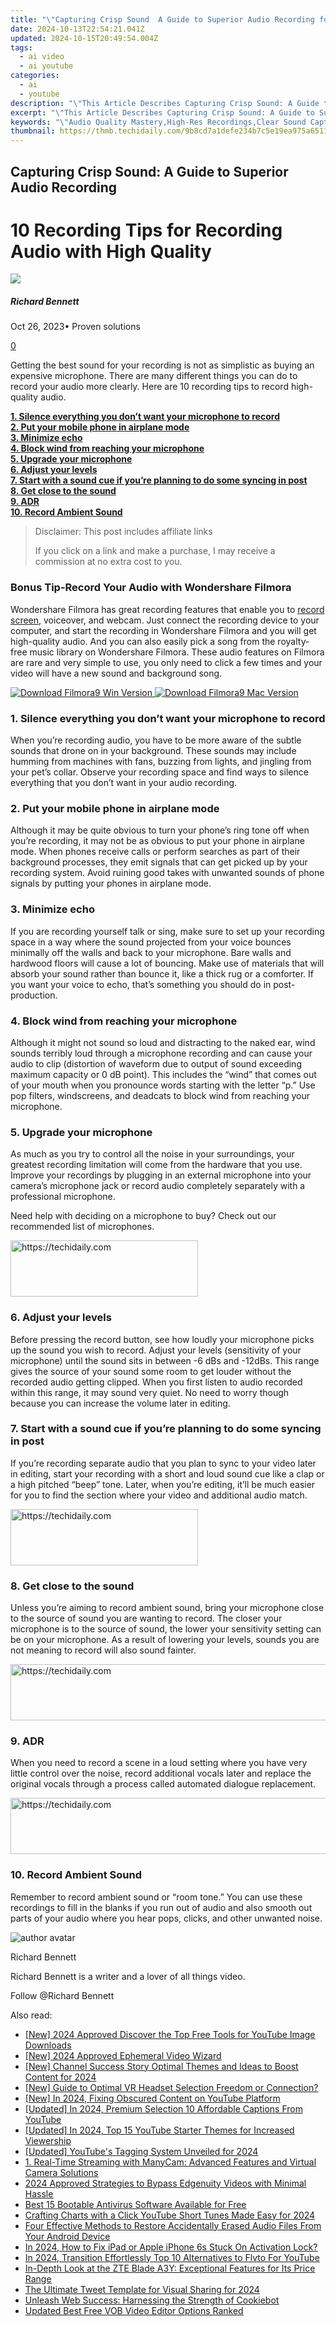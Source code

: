 ```yaml
---
title: "\"Capturing Crisp Sound  A Guide to Superior Audio Recording for 2024\""
date: 2024-10-13T22:54:21.041Z
updated: 2024-10-15T20:49:54.004Z
tags:
  - ai video
  - ai youtube
categories:
  - ai
  - youtube
description: "\"This Article Describes Capturing Crisp Sound: A Guide to Superior Audio Recording for 2024\""
excerpt: "\"This Article Describes Capturing Crisp Sound: A Guide to Superior Audio Recording for 2024\""
keywords: "\"Audio Quality Mastery,High-Res Recordings,Clear Sound Capture,Professional Recording Tips,Audio Techniques Guide,Superior Sound Gear,Enhanced Auditory Experience\""
thumbnail: https://thmb.techidaily.com/9b8cd7a1defe234b7c5e19ea975a65111eb68a7f947172e793fdb9bfe98621fe.jpg
---
```


## Capturing Crisp Sound: A Guide to Superior Audio Recording

# 10 Recording Tips for Recording Audio with High Quality

![](https://images.wondershare.com/filmora/article-images/richard-bennett.jpg)

##### Richard Bennett

 Oct 26, 2023• Proven solutions

[0](#commentsBoxSeoTemplate)

Getting the best sound for your recording is not as simplistic as buying an expensive microphone. There are many different things you can do to record your audio more clearly. Here are 10 recording tips to record high-quality audio.

[**1\. Silence everything you don’t want your microphone to record**](#Silence)  
[**2\. Put your mobile phone in airplane mode**](#airplane-mode)  
[**3\. Minimize echo**](#Minimize-echo)  
[**4\. Block wind from reaching your microphone**](#Block-wind)  
[**5\. Upgrade your microphone**](#Upgrade-your-microphone)  
[**6\. Adjust your levels**](#Adjust-your-levels)  
[**7\. Start with a sound cue if you’re planning to do some syncing in post**](#sound-cue)  
[**8\. Get close to the sound**](#Get-close-to-the-sound)  
[**9\. ADR**](#ADR)  
[**10\. Record Ambient Sound**](#Record-Ambient-Sound)

>  Disclaimer: This post includes affiliate links
>
>  If you click on a link and make a purchase, I may receive a commission at no extra cost to you.
>

### Bonus Tip-Record Your Audio with Wondershare Filmora

Wondershare Filmora has great recording features that enable you to [record screen](https://tools.techidaily.com/wondershare/filmora/download/), voiceover, and webcam. Just connect the recording device to your computer, and start the recording in Wondershare Filmora and you will get high-quality audio. And you can also easily pick a song from the royalty-free music library on Wondershare Filmora. These audio features on Filmora are rare and very simple to use, you only need to click a few times and your video will have a new sound and background song.

[![Download Filmora9 Win Version](https://images.wondershare.com/filmora/guide/download-btn-win.jpg) ](https://tools.techidaily.com/wondershare/filmora/download/) [![Download Filmora9 Mac Version](https://images.wondershare.com/filmora/guide/download-btn-mac.jpg) ](https://tools.techidaily.com/wondershare/filmora/download/)

### **1\. Silence everything you don’t want your microphone to record**

When you’re recording audio, you have to be more aware of the subtle sounds that drone on in your background. These sounds may include humming from machines with fans, buzzing from lights, and jingling from your pet’s collar. Observe your recording space and find ways to silence everything that you don’t want in your audio recording.

### **2\. Put your mobile phone in airplane mode**

Although it may be quite obvious to turn your phone’s ring tone off when you’re recording, it may not be as obvious to put your phone in airplane mode. When phones receive calls or perform searches as part of their background processes, they emit signals that can get picked up by your recording system. Avoid ruining good takes with unwanted sounds of phone signals by putting your phones in airplane mode.

### **3\. Minimize echo**

If you are recording yourself talk or sing, make sure to set up your recording space in a way where the sound projected from your voice bounces minimally off the walls and back to your microphone. Bare walls and hardwood floors will cause a lot of bouncing. Make use of materials that will absorb your sound rather than bounce it, like a thick rug or a comforter. If you want your voice to echo, that’s something you should do in post-production.

### **4\. Block wind from reaching your microphone**

Although it might not sound so loud and distracting to the naked ear, wind sounds terribly loud through a microphone recording and can cause your audio to clip (distortion of waveform due to output of sound exceeding maximum capacity or 0 dB point). This includes the “wind” that comes out of your mouth when you pronounce words starting with the letter “p.” Use pop filters, windscreens, and deadcats to block wind from reaching your microphone.

### **5\. Upgrade your microphone**

As much as you try to control all the noise in your surroundings, your greatest recording limitation will come from the hardware that you use. Improve your recordings by plugging in an external microphone into your camera’s microphone jack or record audio completely separately with a professional microphone.

Need help with deciding on a microphone to buy? Check out our recommended list of microphones.

<!-- affiliate ads begin -->
<a href="https://aligracehair.sjv.io/c/5597632/1959773/19272" target="_top" id="1959773">
  <img src="//a.impactradius-go.com/display-ad/19272-1959773" border="0" alt="https://techidaily.com" width="300" height="90"/>
</a>
<img height="0" width="0" src="https://aligracehair.sjv.io/i/5597632/1959773/19272" style="position:absolute;visibility:hidden;" border="0" />
<!-- affiliate ads end -->

### **6\. Adjust your levels**

Before pressing the record button, see how loudly your microphone picks up the sound you wish to record. Adjust your levels (sensitivity of your microphone) until the sound sits in between -6 dBs and -12dBs. This range gives the source of your sound some room to get louder without the recorded audio getting clipped. When you first listen to audio recorded within this range, it may sound very quiet. No need to worry though because you can increase the volume later in editing.

### **7\. Start with a sound cue if you’re planning to do some syncing in post**

If you’re recording separate audio that you plan to sync to your video later in editing, start your recording with a short and loud sound cue like a clap or a high pitched “beep” tone. Later, when you’re editing, it’ll be much easier for you to find the section where your video and additional audio match.

<!-- affiliate ads begin -->
<a href="https://aligracehair.sjv.io/c/5597632/1902304/19272" target="_top" id="1902304">
  <img src="//a.impactradius-go.com/display-ad/19272-1902304" border="0" alt="https://techidaily.com" width="300" height="90"/>
</a>
<img height="0" width="0" src="https://aligracehair.sjv.io/i/5597632/1902304/19272" style="position:absolute;visibility:hidden;" border="0" />
<!-- affiliate ads end -->

### **8\. Get close to the sound**

Unless you’re aiming to record ambient sound, bring your microphone close to the source of sound you are wanting to record. The closer your microphone is to the source of sound, the lower your sensitivity setting can be on your microphone. As a result of lowering your levels, sounds you are not meaning to record will also sound fainter.

<!-- affiliate ads begin -->
<a href="https://unicoeye.pxf.io/c/5597632/2134240/18498" target="_top" id="2134240">
  <img src="//a.impactradius-go.com/display-ad/18498-2134240" border="0" alt="https://techidaily.com" width="540" height="90"/>
</a>
<img height="0" width="0" src="https://unicoeye.pxf.io/i/5597632/2134240/18498" style="position:absolute;visibility:hidden;" border="0" />
<!-- affiliate ads end -->

### **9\. ADR**

When you need to record a scene in a loud setting where you have very little control over the noise, record additional vocals later and replace the original vocals through a process called automated dialogue replacement.

<!-- affiliate ads begin -->
<a href="https://aligracehair.sjv.io/c/5597632/1997648/19272" target="_top" id="1997648">
  <img src="//a.impactradius-go.com/display-ad/19272-1997648" border="0" alt="https://techidaily.com" width="728" height="90"/>
</a>
<img height="0" width="0" src="https://aligracehair.sjv.io/i/5597632/1997648/19272" style="position:absolute;visibility:hidden;" border="0" />
<!-- affiliate ads end -->

### **10\. Record Ambient Sound**

Remember to record ambient sound or “room tone.” You can use these recordings to fill in the blanks if you run out of audio and also smooth out parts of your audio where you hear pops, clicks, and other unwanted noise.

![author avatar](https://images.wondershare.com/filmora/article-images/richard-bennett.jpg)

Richard Bennett

Richard Bennett is a writer and a lover of all things video.

Follow @Richard Bennett

<ins class="adsbygoogle"
     style="display:block"
     data-ad-format="autorelaxed"
     data-ad-client="ca-pub-7571918770474297"
     data-ad-slot="1223367746"></ins>

<ins class="adsbygoogle"
     style="display:block"
     data-ad-client="ca-pub-7571918770474297"
     data-ad-slot="8358498916"
     data-ad-format="auto"
     data-full-width-responsive="true"></ins>

<span class="atpl-alsoreadstyle">Also read:</span>
<div><ul>
<li><a href="https://youtube-data.techidaily.com/024-approved-discover-the-top-free-tools-for-youtube-image-downloads/"><u>[New] 2024 Approved Discover the Top Free Tools for YouTube Image Downloads</u></a></li>
<li><a href="https://youtube-data.techidaily.com/024-approved-ephemeral-video-wizard/"><u>[New] 2024 Approved Ephemeral Video Wizard</u></a></li>
<li><a href="https://youtube-data.techidaily.com/hannel-success-story-optimal-themes-and-ideas-to-boost-content-for-2024/"><u>[New] Channel Success Story Optimal Themes and Ideas to Boost Content for 2024</u></a></li>
<li><a href="https://some-techniques.techidaily.com/new-guide-to-optimal-vr-headset-selection-freedom-or-connection/"><u>[New] Guide to Optimal VR Headset Selection Freedom or Connection?</u></a></li>
<li><a href="https://youtube-data.techidaily.com/n-2024-fixing-obscured-content-on-youtube-platform/"><u>[New] In 2024, Fixing Obscured Content on YouTube Platform</u></a></li>
<li><a href="https://youtube-data.techidaily.com/ed-in-2024-premium-selection-10-affordable-captions-from-youtube/"><u>[Updated] In 2024, Premium Selection 10 Affordable Captions From YouTube</u></a></li>
<li><a href="https://youtube-data.techidaily.com/ed-in-2024-top-15-youtube-starter-themes-for-increased-viewership/"><u>[Updated] In 2024, Top 15 YouTube Starter Themes for Increased Viewership</u></a></li>
<li><a href="https://youtube-data.techidaily.com/ed-youtubes-tagging-system-unveiled-for-2024/"><u>[Updated] YouTube's Tagging System Unveiled for 2024</u></a></li>
<li><a href="https://tech-revival.techidaily.com/1-real-time-streaming-with-manycam-advanced-features-and-virtual-camera-solutions/"><u>1. Real-Time Streaming with ManyCam: Advanced Features and Virtual Camera Solutions</u></a></li>
<li><a href="https://some-approaches.techidaily.com/2024-approved-strategies-to-bypass-edgenuity-videos-with-minimal-hassle/"><u>2024 Approved Strategies to Bypass Edgenuity Videos with Minimal Hassle</u></a></li>
<li><a href="https://tech-recovery.techidaily.com/best-15-bootable-antivirus-software-available-for-free/"><u>Best 15 Bootable Antivirus Software Available for Free</u></a></li>
<li><a href="https://youtube-data.techidaily.com/ing-charts-with-a-click-youtube-short-tunes-made-easy-for-2024/"><u>Crafting Charts with a Click YouTube Short Tunes Made Easy for 2024</u></a></li>
<li><a href="https://win-data.techidaily.com/four-effective-methods-to-restore-accidentally-erased-audio-files-from-your-android-device/"><u>Four Effective Methods to Restore Accidentally Erased Audio Files From Your Android Device</u></a></li>
<li><a href="https://activate-lock.techidaily.com/in-2024-how-to-fix-ipad-or-apple-iphone-6s-stuck-on-activation-lock-by-drfone-ios/"><u>In 2024, How to Fix iPad or Apple iPhone 6s Stuck On Activation Lock?</u></a></li>
<li><a href="https://youtube-data.techidaily.com/24-transition-effortlessly-top-10-alternatives-to-flvto-for-youtube/"><u>In 2024, Transition Effortlessly Top 10 Alternatives to Flvto For YouTube</u></a></li>
<li><a href="https://buynow-reviews.techidaily.com/in-depth-look-at-the-zte-blade-a3y-exceptional-features-for-its-price-range/"><u>In-Depth Look at the ZTE Blade A3Y: Exceptional Features for Its Price Range</u></a></li>
<li><a href="https://twitter-videos.techidaily.com/the-ultimate-tweet-template-for-visual-sharing-for-2024/"><u>The Ultimate Tweet Template for Visual Sharing for 2024</u></a></li>
<li><a href="https://data-safeguard.techidaily.com/unleash-web-success-harnessing-the-strength-of-cookiebot/"><u>Unleash Web Success: Harnessing the Strength of Cookiebot</u></a></li>
<li><a href="https://ai-vdieo-software.techidaily.com/updated-best-free-vob-video-editor-options-ranked/"><u>Updated Best Free VOB Video Editor Options Ranked</u></a></li>
</ul></div>

